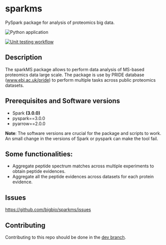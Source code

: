 # sparkms

PySpark package for analysis of proteomics big data.

![Python application](https://github.com/ypriverol/sparkMS/workflows/Python%20application/badge.svg)

[![Unit testing workflow](https://github.com/bigbio/sparkms/actions/workflows/unit_tests.yml/badge.svg)](https://github.com/bigbio/sparkms/actions/workflows/unit_tests.yml)


## Description

The sparkMS package allows to perform data analysis of MS-based proteomics data large scale. The package is use by PRIDE database (www.ebi.ac.uk/pride) to perform multiple tasks across public proteomics datasets.

## Prerequisites and Software versions

- Spark **(3.0.0)**
- pyspark==3.0.0
- pyarrow==2.0.0

**Note**: The software versions are crucial for the package and scripts to work. An small change in the versions of Spark or pyspark can make the tool fail.

## Some functionalities:

- Aggregate peptide spectrum matches across multiple experiments to obtain peptide evidences.
- Aggregate all the peptide evidences across datasets for each protein evidence.

## Issues

https://github.com/bigbio/sparkms/issues

## Contributing

Contributing to this repo should be done in the [dev branch](https://github.com/bigbio/sparkms/tree/dev).


